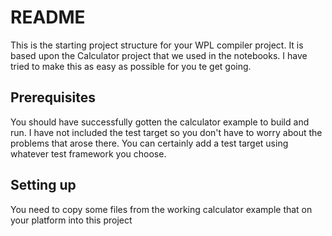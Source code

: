 # README

This is the starting project structure for your WPL compiler project. It is based upon the Calculator project that we used in the notebooks. I have tried to make this as easy as possible for you te get going. 

## Prerequisites

You should have successfully gotten the calculator example to build and run. I have not included the test target so you don't have to worry about the problems that arose there. You can certainly add a test target using whatever test framework you choose.

## Setting up

You need to copy some files from the working calculator example that on your platform into this project